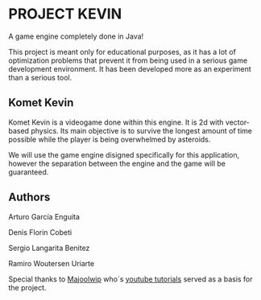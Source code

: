 # PROJECT KEVIN

A game engine completely done in Java! 

This project is meant only for educational purposes, as it has a lot of optimization problems that 
prevent it from being used in a serious game development environment. It has been developed 
more as an experiment than a serious tool.

## Komet Kevin

Komet Kevin is a videogame done within this engine. It is 2d with vector-based physics.
Its main objective is to survive the longest amount of time possible while the player is being overwhelmed 
by asteroids. 

We will use the game engine disigned specifically for this application, however the separation between the 
engine and the game will be guaranteed.

## Authors

Arturo García Enguita

Denis Florin Cobeti

Sergio Langarita Benitez

Ramiro Woutersen Uriarte 

Special thanks to [Majoolwip](https://www.youtube.com/channel/UCYdJWlQWeuhDZicBbxM0-mg) who´s [youtube tutorials](https://www.youtube.com/watch?v=4iPEjFUZNsw) served as a basis for the project.
